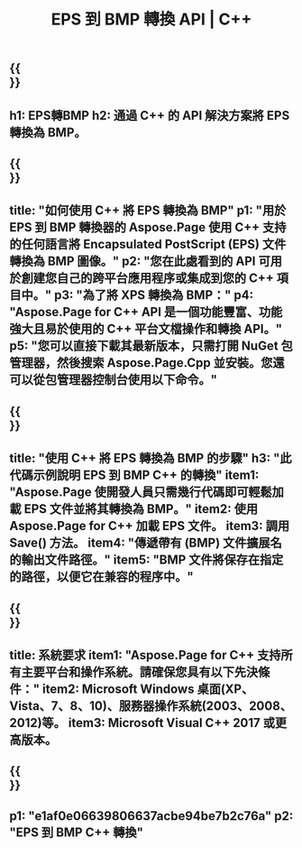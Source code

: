 ﻿---
translation: true
template: /_templates/_conversion-child-cpp.md
title: EPS 到 BMP 轉換 API | C++
url: /cpp/conversion/eps-to-bmp/
description: Aspose.Page 為 C++ API 解決方案提供的 EPS 到 BMP 轉換。適用於 Windows 32 位、Windows 64 位和 Linux 64 位的 C++ 運行時環境。
informat: EPS
outformat: BMP
otherformats: XPS PS
---

{{<section banner>}}
---
h1: EPS轉BMP
h2: 通過 C++ 的 API 解決方案將 EPS 轉換為 BMP。
---

{{<section overview>}}
---
title: "如何使用 C++ 將 EPS 轉換為 BMP"
p1: "用於 EPS 到 BMP 轉換器的 Aspose.Page 使用 C++ 支持的任何語言將 Encapsulated PostScript (EPS) 文件轉換為 BMP 圖像。"
p2: "您在此處看到的 API 可用於創建您自己的跨平台應用程序或集成到您的 C++ 項目中。"
p3: "為了將 XPS 轉換為 BMP："
p4: "Aspose.Page for C++ API 是一個功能豐富、功能強大且易於使用的 C++ 平台文檔操作和轉換 API。"
p5: "您可以直接下載其最新版本，只需打開 NuGet 包管理器，然後搜索 Aspose.Page.Cpp 並安裝。您還可以從包管理器控制台使用以下命令。"
---

{{<section feature1>}}
---
title: "使用 C++ 將 EPS 轉換為 BMP 的步驟"
h3: "此代碼示例說明 EPS 到 BMP C++ 的轉換"
item1: "Aspose.Page 使開發人員只需幾行代碼即可輕鬆加載 EPS 文件並將其轉換為 BMP。"
item2: 使用 Aspose.Page for C++ 加載 EPS 文件。
item3: 調用 Save() 方法。
item4: "傳遞帶有 (BMP) 文件擴展名的輸出文件路徑。"
item5: "BMP 文件將保存在指定的路徑，以便它在兼容的程序中。"
---

{{<section feature2>}}
---
title: 系統要求
item1: "Aspose.Page for C++ 支持所有主要平台和操作系統。請確保您具有以下先決條件："
item2: Microsoft Windows 桌面(XP、Vista、7、8、10)、服務器操作系統(2003、2008、2012)等。
item3: Microsoft Visual C++ 2017 或更高版本。
---

{{<section gist>}}
---
p1: "e1af0e06639806637acbe94be7b2c76a"
p2: "EPS 到 BMP C++ 轉換"
---
